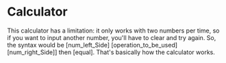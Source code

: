 # Calculator
This calculator has a limitation: it only works with two numbers per time, so if  you want to input another number, you'll have to clear and try again. So, the syntax would be [num_left_Side] [operation_to_be_used] [num_right_Side]] then [equal]. That's basically how the calculator works.
